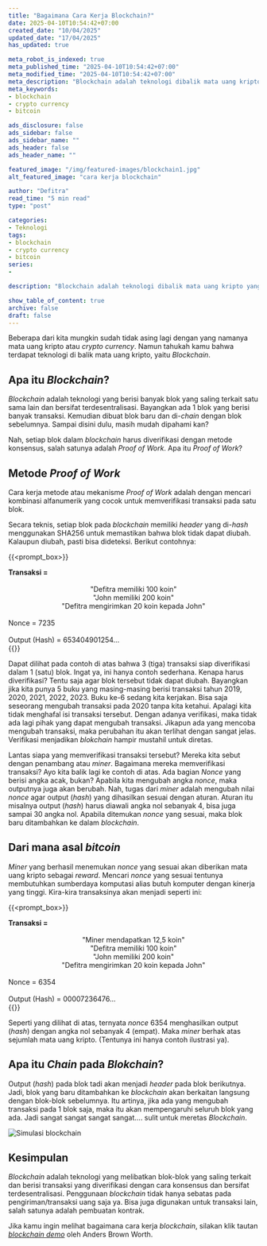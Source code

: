 ```yaml
---
title: "Bagaimana Cara Kerja Blockchain?"
date: 2025-04-10T10:54:42+07:00
created_date: "10/04/2025"
updated_date: "17/04/2025"
has_updated: true

meta_robot_is_indexed: true
meta_published_time: "2025-04-10T10:54:42+07:00"
meta_modified_time: "2025-04-10T10:54:42+07:00"
meta_description: "Blockchain adalah teknologi dibalik mata uang kripto yang semakin menjadi tren di kalangan trader. Apa sebenarnya blockchain dan bagaimana ia bekerja? Dalam artikel ini akan dibahas dengan sangat sederhana bagaimana cara blockchain bekerja"
meta_keywords:
- blockchain
- crypto currency
- bitcoin

ads_disclosure: false
ads_sidebar: false
ads_sidebar_name: ""
ads_header: false
ads_header_name: ""

featured_image: "/img/featured-images/blockchain1.jpg"
alt_featured_image: "cara kerja blockchain"

author: "Defitra"
read_time: "5 min read"
type: "post"

categories:
- Teknologi
tags:
- blockchain
- crypto currency
- bitcoin
series:
-

description: "Blockchain adalah teknologi dibalik mata uang kripto yang semakin menjadi tren di kalangan trader. Apa sebenarnya blockchain dan bagaimana ia bekerja? Dalam artikel ini akan dibahas dengan sangat sederhana bagaimana cara blockchain bekerja"

show_table_of_content: true
archive: false
draft: false
---
```


Beberapa dari kita mungkin sudah tidak asing lagi dengan yang namanya mata uang kripto atau *crypto currency*. Namun tahukah kamu bahwa terdapat teknologi di balik mata uang kripto, yaitu *Blockchain*.

## Apa itu *Blockchain*?

*Blockchain* adalah teknologi yang berisi banyak blok yang saling terkait satu sama lain dan bersifat terdesentralisasi. Bayangkan ada 1 blok yang berisi banyak transaksi. Kemudian dibuat blok baru dan di-*chain* dengan blok sebelumnya. Sampai disini dulu, masih mudah dipahami kan?

Nah, setiap blok dalam *blockchain* harus diverifikasi dengan metode konsensus, salah satunya adalah *Proof of Work*. Apa itu *Proof of Work*?

## Metode *Proof of Work*

Cara kerja metode atau mekanisme *Proof of Work* adalah dengan mencari kombinasi alfanumerik yang cocok untuk memverifikasi transaksi pada satu blok.

Secara teknis, setiap blok pada *blockchain* memiliki *header* yang di-*hash* menggunakan SHA256 untuk memastikan bahwa blok tidak dapat diubah. Kalaupun diubah, pasti bisa dideteksi. Berikut contohnya:

{{<prompt_box>}}
<div><strong>Transaksi =</strong></div>
<br>
<center>"Defitra memiliki 100 koin"</center>
<center>"John memiliki 200 koin"</center>
<center>"Defitra mengirimkan 20 koin kepada John"</center>
<br>
<div> Nonce = 7235</div>
<br>
<div>Output (Hash) = 653404901254...</div>
{{</prompt_box>}}


Dapat dilihat pada contoh di atas bahwa 3 (tiga) transaksi siap diverifikasi dalam 1 (satu) blok. Ingat ya, ini hanya contoh sederhana. Kenapa harus diverifikasi? Tentu saja agar blok tersebut tidak dapat diubah. Bayangkan jika kita punya 5 buku yang masing-masing berisi transaksi tahun 2019, 2020, 2021, 2022, 2023. Buku ke-6 sedang kita kerjakan. Bisa saja seseorang mengubah transaksi pada 2020 tanpa kita ketahui. Apalagi kita tidak menghafal isi transaksi tersebut. Dengan adanya verifikasi, maka tidak ada lagi pihak yang dapat mengubah transaksi. Jikapun ada yang mencoba mengubah transaksi, maka perubahan itu akan terlihat dengan sangat jelas. Verifikasi menjadikan *blokchain* hampir mustahil untuk diretas.

Lantas siapa yang memverifikasi transaksi tersebut? Mereka kita sebut dengan penambang atau *miner*. Bagaimana mereka memverifikasi transaksi? Ayo kita balik lagi ke contoh di atas. Ada bagian *Nonce* yang berisi angka acak, bukan? Apabila kita mengubah angka *nonce*, maka outputnya juga akan berubah. Nah, tugas dari *miner* adalah mengubah nilai *nonce* agar output (*hash*) yang dihasilkan sesuai dengan aturan. Aturan itu misalnya output (*hash*) harus diawali angka nol sebanyak 4, bisa juga sampai 30 angka nol. Apabila ditemukan *nonce* yang sesuai, maka blok baru ditambahkan ke dalam *blockchain*.

## Dari mana asal *bitcoin*

*Miner* yang berhasil menemukan *nonce* yang sesuai akan diberikan mata uang kripto sebagai *reward*. Mencari *nonce* yang sesuai tentunya membutuhkan sumberdaya komputasi alias butuh komputer dengan kinerja yang tinggi. Kira-kira transaksinya akan menjadi seperti ini:

{{<prompt_box>}}
<div><strong>Transaksi =</strong></div>
<br>
<center>"Miner mendapatkan 12,5 koin"</center>
<center>"Defitra memiliki 100 koin"</center>
<center>"John memiliki 200 koin"</center>
<center>"Defitra mengirimkan 20 koin kepada John"</center>
<br>
<div> Nonce = 6354</div>
<br>
<div>Output (Hash) = 00007236476...</div>
{{</prompt_box>}}

Seperti yang dilihat di atas, ternyata *nonce* 6354 menghasilkan output (*hash*) dengan angka nol sebanyak 4 (empat). Maka *miner* berhak atas sejumlah mata uang kripto. (Tentunya ini hanya contoh ilustrasi ya).

## Apa itu *Chain* pada *Blokchain*?

Output (*hash*) pada blok tadi akan menjadi *header* pada blok berikutnya. Jadi, blok yang baru ditambahkan ke *blockchain* akan berkaitan langsung dengan blok-blok sebelumnya. Itu artinya, jika ada yang mengubah transaksi pada 1 blok saja, maka itu akan mempengaruhi seluruh blok yang ada. Jadi sangat sangat sangat sangat.... sulit untuk meretas *Blockchain*.

![Simulasi blockchain](/img/blog/simulasi-blockchain.jpg)

## Kesimpulan
*Blockchain* adalah teknologi yang melibatkan blok-blok yang saling terkait dan berisi transaksi yang diverifikasi dengan cara konsensus dan bersifat terdesentralisasi. Penggunaan *blockchain* tidak hanya sebatas pada pengiriman/transaksi uang saja ya. Bisa juga digunakan untuk transaksi lain, salah satunya adalah pembuatan kontrak.

Jika kamu ingin melihat bagaimana cara kerja *blockchain*, silakan klik tautan [*blockchain demo*](https://andersbrownworth.com/blockchain/coinbase) oleh Anders Brown Worth.
